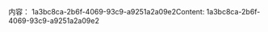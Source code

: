 <span data-ttu-id="f0aae-101">内容： 1a3bc8ca-2b6f-4069-93c9-a9251a2a09e2</span><span class="sxs-lookup"><span data-stu-id="f0aae-101">Content: 1a3bc8ca-2b6f-4069-93c9-a9251a2a09e2</span></span>